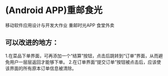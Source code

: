 # (Android APP)重邮食光
移动软件应用设计与开发大作业
重邮时光APP
食堂外卖


## 可以改进的地方：
1.在菜品下单界面，可再添加一个“结算”按钮，点击后跳转到“订单”界面，从而避免用户一层层返回才能够下单。
2.在订单界面“提交订单”按钮被点击后，应该使该界面的所有原本订单信息被清除。
